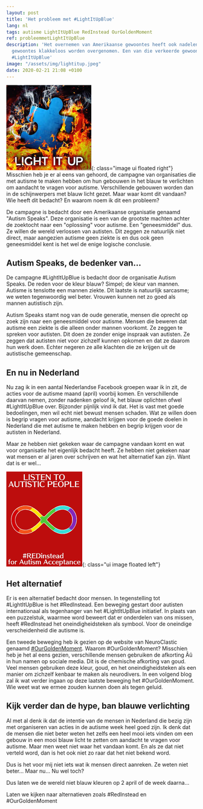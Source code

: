 ```yaml
---
layout: post
title: 'Het probleem met #LightItUpBlue'
lang: nl
tags: autisme LightItUpBlue RedInstead OurGoldenMoment 
ref: probleemmetLightItUpBlue
description: 'Het overnemen van Amerikaanse gewoontes heeft ook nadelen dat foute
  gewoontes klakkeloos worden overgenomen. Een van die verkeerde gewoontes is de campagne
  #LightItUpBlue'
image: "/assets/img/lightitup.jpeg"
date: 2020-02-21 21:08 +0100
---
```

![Light it up!](/assets/img/lightitup.jpeg){: class="image ui floated right"}
Misschien heb je er al eens van gehoord, de campagne van organisaties die met autisme te maken hebben om hun gebouwen in het blauw te verlichten om aandacht te vragen voor autisme. Verschillende gebouwen worden dan in de schijnwerpers met blauw licht gezet. Maar waar komt dit vandaan? Wie heeft dit bedacht? En waarom noem ik dit een probleem?

De campagne is bedacht door een Amerikaanse organisatie genaamd "Autism Speaks". Deze organisatie is een van de grootste machten achter de zoektocht naar een "oplossing" voor autisme. Een "geneesmiddel" dus. Ze willen de wereld verlossen van autisten. Dit zeggen ze natuurlijk niet direct, maar aangezien autisme geen ziekte is en dus ook geen geneesmiddel kent is het wel de enige logische conclusie.

## Autism Speaks, de bedenker van...

De campagne #LightItUpBlue is bedacht door de organisatie Autism Speaks. De reden voor de kleur blauw? Simpel; de kleur van mannen. Autisme is tenslotte een mannen ziekte. Dit laatste is natuurlijk sarcasme; we weten tegenwoordig wel beter. Vrouwen kunnen net zo goed als mannen autistisch zijn.

Autism Speaks stamt nog van de oude generatie, mensen die oprecht op zoek zijn naar een geneesmiddel voor autisme. Mensen die beweren dat autisme een ziekte is die alleen onder mannen voorkomt. Ze zeggen te spreken voor autisten. Dit doen ze zonder enige inspraak van autisten. Ze zeggen dat autisten niet voor zichzelf kunnen opkomen en dat ze daarom hun werk doen. Echter negeren ze alle klachten die ze krijgen uit de autistische gemeenschap.

## En nu in Nederland

Nu zag ik in een aantal Nederlandse Facebook groepen waar ik in zit, de acties voor de autisme maand (april) voorbij komen. En verschillende daarvan nemen, zonder nadenken geloof ik, het blauw oplichten ofwel #LightItUpBlue over. Bijzonder pijnlijk vind ik dat. Het is vast met goede bedoelingen, men wil echt niet bewust mensen schaden. Wat ze willen doen is begrip vragen voor autisme, aandacht krijgen voor de goede doelen in Nederland die met autisme te maken hebben en begrip krijgen voor de autisten in Nederland.

Maar ze hebben niet gekeken waar de campagne vandaan komt en wat voor organisatie het eigenlijk bedacht heeft. Ze hebben niet gekeken naar wat mensen er al jaren over schrijven en wat het alternatief kan zijn. Want dat is er wel...

![Geen #LightItUpBlue maar #RedInstead](/assets/img/redinstead.png){: class="ui image floated left"}
## Het alternatief
Er is een alternatief bedacht door mensen. In tegenstelling tot #LightItUpBlue is het #RedInstead. Een beweging gestart door autisten internationaal als tegenhanger van het #LightItUpBlue initiatief. In plaats van een puzzelstuk, waarmee word beweert dat er onderdelen van ons missen, heeft #RedInstead het oneindigheidsteken als symbool. Voor de oneindige verscheidenheid die autisme is.

Een tweede beweging heb ik gezien op de website van NeuroClastic genaamd [#OurGoldenMoment](https://neuroclastic.com/2020/02/09/introducing-our-golden-moment-an-inaugural-coming-out-day-on-april-1st-2020-for-the-autistic-neurodivergent-community/). Waarom #OurGoldenMoment? Misschien heb je het al eens gezien, verschillende mensen gebruiken de afkorting Âû in hun namen op sociale media. Dit is de chemische afkorting van goud. Veel mensen gebruiken deze kleur, goud, en het oneindigheidsteken als een manier om zichzelf kenbaar te maken als neurodivers. In een volgend blog zal ik wat verder ingaan op deze laatste beweging het #OurGoldenMoment. Wie weet wat we ermee zouden kunnen doen als tegen geluid.

## Kijk verder dan de hype, ban blauwe verlichting

Al met al denk ik dat de intentie van de mensen in Nederland die bezig zijn met organiseren van acties in de autisme week heel goed zijn. Ik denk dat de mensen die niet beter weten het zelfs een heel mooi iets vinden om een gebouw in een mooi blauw licht te zetten om aandacht te vragen voor autisme. Maar men weet niet waar het vandaan komt. En als ze dat niet verteld word, dan is het ook niet zo raar dat het niet bekend word.

Dus is het voor mij niet iets wat ik mensen direct aanreken. Ze weten niet beter... Maar nu... Nu wel toch?

Dus laten we de wereld niet blauw kleuren op 2 april of de week daarna...

Laten we kijken naar alternatieven zoals #RedInstead en #OurGoldenMoment
